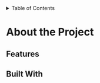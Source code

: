 <details>
  <summary>Table of Contents</summary>
</details>

# About the Project

## Features

## Built With
<!--
### Project structure

# Getting Started

### Installation

# Usage

### Contributing

### License

### Contact
-->

